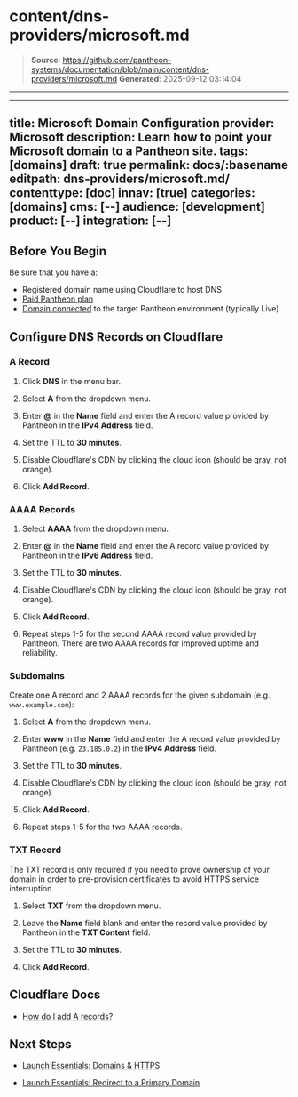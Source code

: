# content/dns-providers/microsoft.md

> **Source**: https://github.com/pantheon-systems/documentation/blob/main/content/dns-providers/microsoft.md
> **Generated**: 2025-09-12 03:14:04

---

---
title: Microsoft Domain Configuration
provider: Microsoft
description: Learn how to point your Microsoft domain to a Pantheon site.
tags: [domains]
draft: true
permalink: docs/:basename
editpath: dns-providers/microsoft.md/
contenttype: [doc]
innav: [true]
categories: [domains]
cms: [--]
audience: [development]
product: [--]
integration: [--]
---

## Before You Begin

Be sure that you have a:

- Registered domain name using Cloudflare to host DNS
- [Paid Pantheon plan](/guides/launch/plans)
- [Domain connected](/guides/launch/domains) to the target Pantheon environment (typically Live)

## Configure DNS Records on Cloudflare

### A Record

1. Click **DNS** in the menu bar.

1. Select **A** from the dropdown menu.

1. Enter **@** in the **Name** field and enter the A record value provided by Pantheon in the **IPv4 Address** field.

1. Set the TTL to **30 minutes**.

1. Disable Cloudflare's CDN by clicking the cloud icon (should be gray, not orange).

1. Click **Add Record**.

### AAAA Records

1. Select **AAAA** from the dropdown menu.

1. Enter **@** in the **Name** field and enter the A record value provided by Pantheon in the **IPv6 Address** field.

1. Set the TTL to **30 minutes**.

1. Disable Cloudflare's CDN by clicking the cloud icon (should be gray, not orange).

1. Click **Add Record**.

1. Repeat steps 1-5 for the second AAAA record value provided by Pantheon. There are two AAAA records for improved uptime and reliability.

### Subdomains
Create one A record and 2 AAAA records for the given subdomain (e.g., `www.example.com`):

1. Select **A** from the dropdown menu.

1. Enter **www** in the **Name** field and enter the A record value provided by Pantheon (e.g. `23.185.0.2`) in the **IPv4 Address** field.

1. Set the TTL to **30 minutes**.

1. Disable Cloudflare's CDN by clicking the cloud icon (should be gray, not orange).

1. Click **Add Record**.

1. Repeat steps 1-5 for the two AAAA records.


### TXT Record

The TXT record is only required if you need to prove ownership of your domain in order to pre-provision certificates to avoid HTTPS service interruption.

1. Select **TXT** from the dropdown menu.

1. Leave the **Name** field blank and enter the record value provided by Pantheon in the **TXT Content** field.

1. Set the TTL to **30 minutes**.

1. Click **Add Record**.

## Cloudflare Docs

- [How do I add A records?](https://support.cloudflare.com/hc/en-us/articles/200169096-How-do-I-add-A-records-)

## Next Steps

- [Launch Essentials: Domains & HTTPS](/guides/launch/domains)

- [Launch Essentials: Redirect to a Primary Domain](/guides/launch/redirects)
